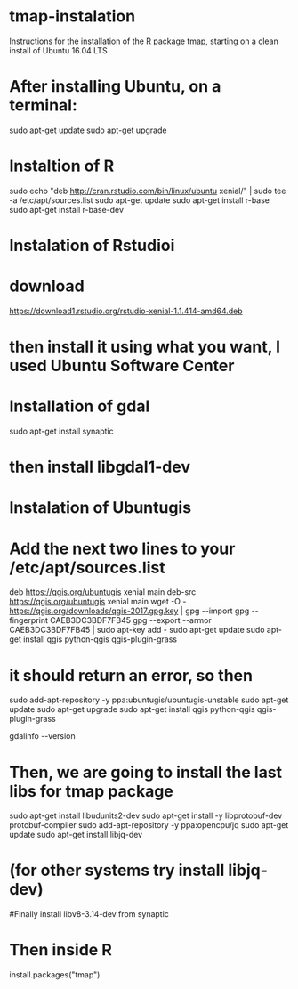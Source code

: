 # tmap-instalation
Instructions for the installation of the R package tmap, starting on a clean install of Ubuntu 16.04 LTS

# After installing Ubuntu, on a terminal:
sudo apt-get update
sudo apt-get upgrade

# Instaltion of R
sudo echo "deb http://cran.rstudio.com/bin/linux/ubuntu xenial/" | sudo tee -a /etc/apt/sources.list
sudo apt-get update
sudo apt-get install r-base
sudo apt-get install r-base-dev 

# Instalation of Rstudioi
# download
https://download1.rstudio.org/rstudio-xenial-1.1.414-amd64.deb
# then install it using what you want, I used Ubuntu Software Center

# Installation of gdal
sudo apt-get install synaptic
# then install libgdal1-dev

# Instalation of Ubuntugis
# Add the next two lines to your /etc/apt/sources.list
deb     https://qgis.org/ubuntugis xenial main
deb-src https://qgis.org/ubuntugis xenial main
wget -O - https://qgis.org/downloads/qgis-2017.gpg.key | gpg --import
gpg --fingerprint CAEB3DC3BDF7FB45
gpg --export --armor CAEB3DC3BDF7FB45 | sudo apt-key add -
sudo apt-get update
sudo apt-get install qgis python-qgis qgis-plugin-grass
# it should return an error, so then
sudo add-apt-repository -y ppa:ubuntugis/ubuntugis-unstable
sudo apt-get update
sudo apt-get upgrade
sudo apt-get install qgis python-qgis qgis-plugin-grass

gdalinfo --version

# Then, we are going to install the last libs for tmap package
sudo apt-get install libudunits2-dev
sudo apt-get install -y libprotobuf-dev protobuf-compiler
sudo add-apt-repository -y ppa:opencpu/jq
sudo apt-get update
sudo apt-get install libjq-dev
# (for other systems try install libjq-dev)
#Finally install libv8-3.14-dev from synaptic

# Then inside R
install.packages("tmap")
